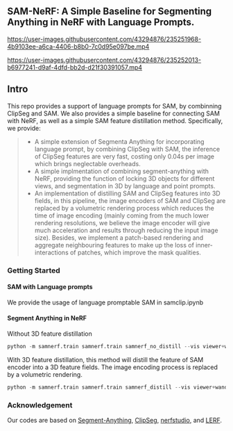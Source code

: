 ## SAM-NeRF: A Simple Baseline for Segmenting Anything in NeRF with Language Prompts.


https://user-images.githubusercontent.com/43294876/235251968-4b9103ee-a6ca-4406-b8b0-7c0d95e097be.mp4


https://user-images.githubusercontent.com/43294876/235252013-b6977241-d9af-4dfd-bb2d-d21f30391057.mp4

## Intro
This repo provides a support of language prompts for SAM, by combinning ClipSeg and SAM. We also provides a simple baseline for connecting SAM with NeRF, as well as a simple SAM feature distillation method. Specifically, we provide:

> - A simple extension of Segmenta Anything for incorporating language prompt, by combining ClipSeg with SAM, the inference of ClipSeg features are very fast, costing only 0.04s per image which brings neglectable overheads.
> - A simple implmentation of combining segment-anything with NeRF, providing the function of locking 3D objects for different views, and segmentation in 3D by language and point prompts.
>  - An implementation of distilling SAM and ClipSeg features into 3D fields, in this pipeline, the image encoders of SAM and ClipSeg are replaced by a volumetric rendering process which reduces the time of image encoding (mainly coming from the much lower rendering resolutions, we believe the image encoder will give much acceleration and results through reducing the input image size). Besides, we implement a patch-based rendering and aggregate neighbouring features to make up the loss of inner-interactions of patches, which improve the mask qualities.

### Getting Started

#### SAM with Language prompts

We provide the usage of language promptable SAM in samclip.ipynb

#### Segment Anything in NeRF

Without 3D feature distillation
```python
python -m samnerf.train samnerf.train samnerf_no_distill --vis viewer+wandb --viewer.websocket-port 7007
```

With 3D feature distillation, this method will distill the feature of SAM encoder into a 3D feature fields. The image encoding process is replaced by a volumetric rendering.
```python
python -m samnerf.train samnerf.train samnerf_distill --vis viewer+wandb --viewer.websocket-port 7007
```

### Acknowledgement
Our codes are based on [Segment-Anything](https://github.com/facebookresearch/segment-anything), [ClipSeg](https://github.com/timojl/clipseg), [nerfstudio](https://github.com/nerfstudio-project/nerfstudio), and [LERF](https://github.com/kerrj/lerf).

